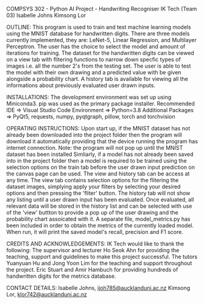 COMPSYS 302 - Python AI Project - Handwriting Recogniser
IK Tech (Team 03)
Isabelle Johns
Kimsong Lor

OUTLINE:
This program is used to train and test machine learning models using the MNIST database for handwritten digits.
There are three models currently implemented, they are: LeNet-5, Linear Regression, and Multilayer Perceptron.
The user has the choice to select the model and amount of iterations for training. 
The dataset for the handwritten digits can be viewed on a view tab with flitering functions to narrow down
specfic types of images i.e. all the number 2's from the testing set. 
The user is able to test the model with their own drawing and a predicted value with be given alongside a probability chart.
A history tab is available for viewing all the informations about previously evaluated user drawn inputs.


INSTALLATIONS:
The development environment was set up using Miniconda3.
pip was used as the primary package installer.
Recommended IDE => Visual Studio Code
Environment => Python=3.8
Additional Packages => PyQt5, requests, numpy, pyqtgraph, pillow, torch and torchvision


OPERATING INSTRUCTIONS:
Upon start up, if the MNIST dataset has not already been downloaded into the project folder then the program
will download it automatically providing that the device running the program has internet connection.
Note: the program will not pop up until the MNIST dataset has been installed
Simliarly, if a model has not already been saved into in the project folder then a model is required to be trained using the
selection options on the train tab before the user drawn input prediction on the canvas page can be used.
The view and history tab can be access at any time.
The view tab contains selection options for the flitering the dataset images, simplying apply your fliters by selecting
your desired options and then pressing the 'fliter' button.
The history tab will not show any listing until a user drawn input has been evaluated. Once evaluated, all relevant data will be stored
in the history list and can be selected with use of the 'view' buttton to provide a pop up of the user drawing 
and the probability chart assoicated with it.
A separate file, model_metrics.py has been included in order to obtain the metrics of the currently loaded model. When run,
it will print the saved model's recall, precision and F1 score. 


CREDITS AND ACKNOWLEDGEMENTS:
IK Tech would like to thank the following:
The supervisor and lecturer Ho Seok Ahn for providing the teaching, support and guidelines to make this project successful. 
The tutors Yuanyuan Hu and Jong Yoon Lim for the teaching and support throughout the project.
Eric Stuart and Amir Hambuch for providing hundreds of handwritten digits for the metrics database.


CONTACT DETAILS:
Isabelle Johns, ijoh785@aucklanduni.ac.nz
Kimsong Lor, klor742@aucklanduni.ac.nz

